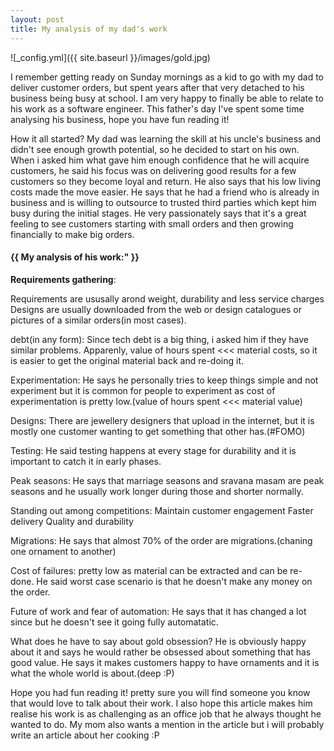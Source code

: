 ```yaml
---
layout: post
title: My analysis of my dad's work
---
```



![_config.yml]({{ site.baseurl }}/images/gold.jpg)


I remember getting ready on Sunday mornings as a kid to go with my dad to 
deliver customer orders, but spent years after that very detached to his business
being busy at school. I am very happy to finally be able to relate to his work as
a software engineer. This father's day I've spent some time analysing his business, 
hope you have fun reading it!

How it all started? 
My dad was learning the skill at his uncle's business and didn't see enough growth
potential, so he decided to start on his own. 
When i asked him what gave him enough confidence that he will acquire customers, he 
said his focus was on delivering good results for a few customers so they become loyal and return. 
He also says that his low living costs made the move easier.
He says that he had a friend who is already in business and is willing to outsource to trusted
third parties which kept him busy during the initial stages.
He very passionately says that it's a great feeling to see customers starting with small orders and 
then growing financially to make big orders. 

<h4>{{ My analysis of his work:" }}</h4>

**Requirements gathering**:

Requirements are ususally arond weight, durability and less service charges
Designs are usually downloaded from the web or design catalogues or pictures 
of a similar orders(in most cases).

debt(in any form):
Since tech debt is a big thing, i asked him if they have similar problems. 
Apparenly, value of hours spent <<< material costs, so it is easier to get the original 
material back and re-doing it. 

Experimentation:
He says he personally tries to keep things simple and not experiment but it is common 
for people to experiment as cost of experimentation is pretty low.(value of hours spent <<< material value)

Designs:
There are jewellery designers that upload in the internet, but it is mostly one customer wanting 
to get something that other has.(#FOMO)

Testing:
He said testing happens at every stage for durability and it is important to catch it in early 
phases.

Peak seasons:
He says that marriage seasons and sravana masam are peak seasons and he usually work 
longer during those and shorter normally.

Standing out among competitions:
Maintain customer engagement
Faster delivery
Quality and durability

Migrations:
He says that almost 70% of the order are migrations.(chaning one ornament to another)

Cost of failures:
pretty low as material can be extracted and can be re-done. 
He said worst case scenario is that he doesn't make any money on the order.

Future of work and fear of automation:
He says that it has changed a lot since but he doesn't see it going fully automatatic.

What does he have to say about gold obsession?
He is obviously happy about it and says he would rather be obsessed about something that 
has good value. 
He says it makes customers happy to have ornaments and it is what the whole world is about.(deep :P)

Hope you had fun reading it! pretty sure you will find someone you know that would love
to talk about their work. I also hope this article makes him realise his work is as challenging 
as an office job that he always thought he wanted to do.
My mom also wants a mention in the article but i will probably write an article about her cooking :P
